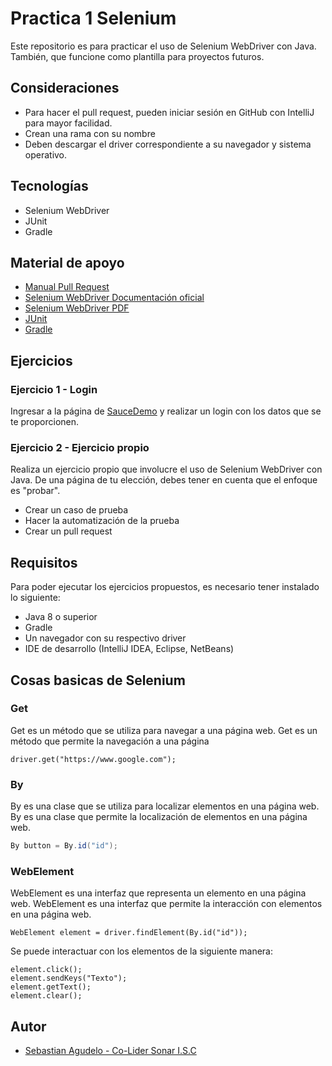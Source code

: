 # Practica 1 Selenium

Este repositorio es para practicar el uso de Selenium WebDriver con Java. También, que funcione como plantilla para proyectos futuros.


## Consideraciones

- Para hacer el pull request, pueden iniciar sesión en GitHub con IntelliJ para mayor facilidad.
- Crean una rama con su nombre
- Deben descargar el driver correspondiente a su navegador y sistema operativo.

## Tecnologías

- Selenium WebDriver
- JUnit
- Gradle

## Material de apoyo

- [Manual Pull Request](https://drive.google.com/file/d/1OagidqedQAEj3h_LoacEr7wqJLBv7XER/view?usp=sharing)
- [Selenium WebDriver Documentación oficial](https://www.selenium.dev/documentation/en/webdriver/)
- [Selenium WebDriver PDF](https://drive.google.com/file/d/1vXx2OJF-xUjc7_YLAGHXSmEZkAUyExR_/view?usp=sharing)
- [JUnit](https://junit.org/junit5/docs/current/user-guide/)
- [Gradle](https://docs.gradle.org/current/userguide/userguide.html)

## Ejercicios 

### Ejercicio 1 - Login

Ingresar a la página de [SauceDemo](https://www.saucedemo.com/) y realizar un login con los datos que se te proporcionen.

### Ejercicio 2 - Ejercicio propio

Realiza un ejercicio propio que involucre el uso de Selenium WebDriver con Java. De una página de tu elección, debes tener en cuenta que el enfoque es "probar".

- Crear un caso de prueba
- Hacer la automatización de la prueba
- Crear un pull request

## Requisitos

Para poder ejecutar los ejercicios propuestos, es necesario tener instalado lo siguiente:

- Java 8 o superior
- Gradle
- Un navegador con su respectivo driver
- IDE de desarrollo (IntelliJ IDEA, Eclipse, NetBeans)

## Cosas basicas de Selenium

### Get

Get es un método que se utiliza para navegar a una página web. Get es un método que permite la navegación a una página

```
driver.get("https://www.google.com");
```

### By

By es una clase que se utiliza para localizar elementos en una página web. By es una clase que permite la localización
de elementos en una página web.

```java
By button = By.id("id");
```

### WebElement

WebElement es una interfaz que representa un elemento en una página web. WebElement es una interfaz que permite la
interacción con elementos en una página web.

```
WebElement element = driver.findElement(By.id("id"));
```

Se puede interactuar con los elementos de la siguiente manera:

```
element.click();
element.sendKeys("Texto");
element.getText();
element.clear();
```

## Autor

- [Sebastian Agudelo - Co-Lider Sonar I.S.C](www.linkedin.com/in/sebastianamo)

